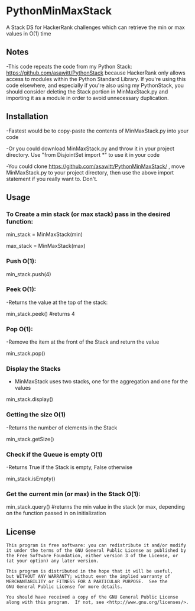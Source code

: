 # PythonMinMaxStack
A Stack DS for HackerRank challenges which can retrieve the min or max values in O(1) time

## Notes
-This code repeats the code from my Python Stack: https://github.com/asawitt/PythonStack because HackerRank only allows access to modules within the Python Standard Library. If you're using this code elsewhere, and especially if you're also using my PythonStack, you should consider deleting the Stack portion in MinMaxStack.py and importing it as a module in order to avoid unnecessary duplication. 

## Installation
-Fastest would be to copy-paste the contents of MinMaxStack.py into your code 

-Or you could download MinMaxStack.py and throw it in your project directory. Use "from DisjointSet import *" to use it in your code

-You could clone https://github.com/asawitt/PythonMinMaxStack/ , move MinMaxStack.py to your project directory, then use the above import statement if you really want to. Don't. 

## Usage
### To Create a min stack (or max stack) pass in the desired function:
min_stack = MinMaxStack(min) 

max_stack = MinMaxStack(max)
### Push O(1):
min_stack.push(4)
### Peek O(1):
-Returns the value at the top of the stack:

min_stack.peek() #returns 4

### Pop O(1):
-Remove the item at the front of the Stack and return the value

min_stack.pop()

### Display the Stacks
- MinMaxStack uses two stacks, one for the aggregation and one for the values

min_stack.display()

### Getting the size O(1)
-Returns the number of elements in the Stack

min_stack.getSize()

### Check if the Queue is empty O(1)
-Returns True if the Stack is empty, False otherwise

min_stack.isEmpty()

### Get the current min (or max) in the Stack O(1):
min_stack.query() #returns the min value in the stack (or max, depending on the function passed in on initialization

## License
    This program is free software: you can redistribute it and/or modify
    it under the terms of the GNU General Public License as published by
    the Free Software Foundation, either version 3 of the License, or
    (at your option) any later version.
    
    This program is distributed in the hope that it will be useful,
    but WITHOUT ANY WARRANTY; without even the implied warranty of
    MERCHANTABILITY or FITNESS FOR A PARTICULAR PURPOSE.  See the
    GNU General Public License for more details.
    
    You should have received a copy of the GNU General Public License
    along with this program.  If not, see <http://www.gnu.org/licenses/>.

